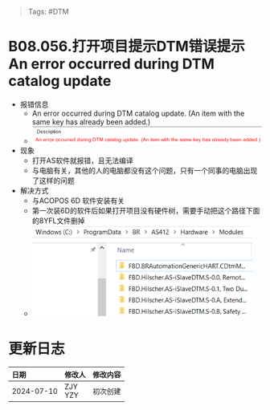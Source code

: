 > Tags: #DTM

# B08.056.打开项目提示DTM错误提示An error occurred during DTM catalog update

- 报错信息
    - An error occurred during DTM catalog update. (An item with the same key has already been added.)
    - ![](FILES/056打开项目提示DTM错误%20提示An%20error%20occurred%20during%20DTM%20catalog%20update/image-20240710180139549.png)
- 现象
    - 打开AS软件就报错，且无法编译
    - 与电脑有关，其他的人的电脑都没有这个问题，只有一个同事的电脑出现了这样的问题
- 解决方式
    - 与ACOPOS 6D 软件安装有关
    - 第一次装6D的软件后如果打开项目没有硬件树，需要手动把这个路径下面的8YFL文件删掉
    - ![](FILES/056打开项目提示DTM错误%20提示An%20error%20occurred%20during%20DTM%20catalog%20update/image-20240710180336671.png)

# 更新日志

| 日期         | 修改人        | 修改内容 |
| :--------- | :--------- | :--- |
| 2024-07-10 | ZJY<br>YZY | 初次创建 |
